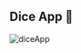 ## Dice App 🎲

![diceApp](https://github.com/qooqookeke/DiceApp/assets/151480658/47f2e6bc-ca7c-432b-b9fd-da1c43db3e0d)

